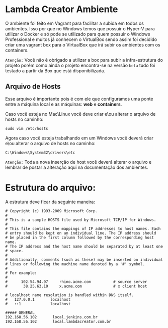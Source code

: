 # Lambda Creator Ambiente

O ambiente foi feito em Vagrant para facilitar a subida em todos os ambientes.
Isso por que no Windows temos que possuir o Hyper-V para utilizar o Docker e 
só pode se utilizado para quem possuir o Windows Professional e muitos já conhecem
o VirtualBox sendo assim foi decidido criar uma vagrant box para o VirtualBox que irá subir
os ambientes com os containers.

`Atenção:` Você não é obrigado a utilizar a box para subir a infra-estrutura
do projeto porém como ainda o projeto encontra-se na versão `beta` tudo foi
testado a partir da Box que está disponibilizada. 

## Arquivo de Hosts

Esse arquivo é importante pois é com ele que configuramos uma ponte entre a máquina 
local e as máquinas: **web** e **containers**.

Caso você esteja no Mac\Linux você deve criar e\ou alterar o arquivo de hosts no caminho:

```
sudo vim /etc/hosts
```

Agora caso você esteja trabalhando em um Windows você deverá criar e\ou alterar o arquivo de hosts no caminho:

```
C:\Windows\System32\drivers\etc
```

`Atenção:` Toda a nova inserção de host você deverá alterar o arquivo e lembrar de 
postar a alteração aqui na documentação dos ambientes.

# Estrutura do arquivo:


A estrutura deve ficar da seguinte maneira:

```
# Copyright (c) 1993-2009 Microsoft Corp.
#
# This is a sample HOSTS file used by Microsoft TCP/IP for Windows.
#
# This file contains the mappings of IP addresses to host names. Each
# entry should be kept on an individual line. The IP address should
# be placed in the first column followed by the corresponding host name.
# The IP address and the host name should be separated by at least one
# space.
#
# Additionally, comments (such as these) may be inserted on individual
# lines or following the machine name denoted by a '#' symbol.
#
# For example:
#
#      102.54.94.97     rhino.acme.com          # source server
#       38.25.63.10     x.acme.com              # x client host

# localhost name resolution is handled within DNS itself.
#	127.0.0.1       localhost
#	::1             localhost

##### GENERAL
192.168.56.102		 local.jenkins.com.br
192.168.56.102		 local.lambdacreator.com.br
```